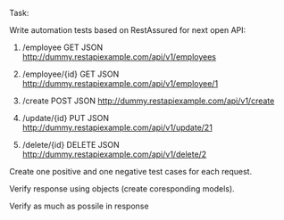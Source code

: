 Task:

Write automation tests based on RestAssured for next open API:

1. /employee GET JSON http://dummy.restapiexample.com/api/v1/employees

2. /employee/{id} GET JSON http://dummy.restapiexample.com/api/v1/employee/1

3. /create POST JSON http://dummy.restapiexample.com/api/v1/create

4. /update/{id} PUT JSON http://dummy.restapiexample.com/api/v1/update/21

5. /delete/{id} DELETE JSON http://dummy.restapiexample.com/api/v1/delete/2


Create one positive and one negative test cases for each request. 

Verify response using objects (create coresponding models).

Verify as much as possile in response
